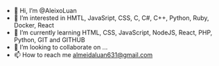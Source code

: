 - 👋 Hi, I’m @AleixoLuan
- 👀 I’m interested in HMTL, JavaSript, CSS, C, C#, C++, Python, Ruby, Docker, React
- 🌱 I’m currently learning HTML, CSS, JavaScript, NodeJS, React, PHP, Python, GIT and GITHUB
- 💞️ I’m looking to collaborate on ...
- 📫 How to reach me almeidaluan631@gmail.com

<!---
AleixoLuan/AleixoLuan is a ✨ special ✨ repository because its `README.md` (this file) appears on your GitHub profile.
You can click the Preview link to take a look at your changes.
--->
